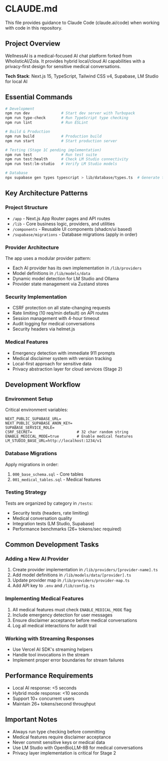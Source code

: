 # CLAUDE.md

This file provides guidance to Claude Code (claude.ai/code) when working with code in this repository.

## Project Overview

WellnessAI is a medical-focused AI chat platform forked from WholisticAI/Zola. It provides hybrid local/cloud AI capabilities with a privacy-first design for sensitive medical conversations.

**Tech Stack**: Next.js 15, TypeScript, Tailwind CSS v4, Supabase, LM Studio for local AI

## Essential Commands

```bash
# Development
npm run dev              # Start dev server with Turbopack
npm run type-check       # Run TypeScript type checking
npm run lint             # Run ESLint

# Build & Production
npm run build            # Production build
npm run start            # Start production server

# Testing (Stage 1C pending implementation)
npm run test             # Run test suite
npm run test:health      # Check LM Studio connectivity
npm run test:lm-studio   # Verify LM Studio models

# Database
npx supabase gen types typescript > lib/database/types.ts  # Generate types
```

## Key Architecture Patterns

### Project Structure
- `/app` - Next.js App Router pages and API routes
- `/lib` - Core business logic, providers, and utilities
- `/components` - Reusable UI components (shadcn/ui based)
- `/supabase/migrations` - Database migrations (apply in order)

### Provider Architecture
The app uses a modular provider pattern:
- Each AI provider has its own implementation in `/lib/providers`
- Model definitions in `/lib/models/data`
- Dynamic model detection for LM Studio and Ollama
- Provider state management via Zustand stores

### Security Implementation
- CSRF protection on all state-changing requests
- Rate limiting (10 req/min default) on API routes
- Session management with 4-hour timeout
- Audit logging for medical conversations
- Security headers via helmet.js

### Medical Features
- Emergency detection with immediate 911 prompts
- Medical disclaimer system with version tracking
- Local-first approach for sensitive data
- Privacy abstraction layer for cloud services (Stage 2)

## Development Workflow

### Environment Setup
Critical environment variables:
```
NEXT_PUBLIC_SUPABASE_URL=
NEXT_PUBLIC_SUPABASE_ANON_KEY=
SUPABASE_SERVICE_ROLE=
CSRF_SECRET=                    # 32 char random string
ENABLE_MEDICAL_MODE=true        # Enable medical features
LM_STUDIO_BASE_URL=http://localhost:1234/v1
```

### Database Migrations
Apply migrations in order:
1. `000_base_schema.sql` - Core tables
2. `001_medical_tables.sql` - Medical features

### Testing Strategy
Tests are organized by category in `/tests`:
- Security tests (headers, rate limiting)
- Medical conversation quality
- Integration tests (LM Studio, Supabase)
- Performance benchmarks (26+ tokens/sec required)

## Common Development Tasks

### Adding a New AI Provider
1. Create provider implementation in `/lib/providers/[provider-name].ts`
2. Add model definitions in `/lib/models/data/[provider].ts`
3. Update provider map in `/lib/providers/provider-map.ts`
4. Add API key to `.env` and `/lib/config.ts`

### Implementing Medical Features
1. All medical features must check `ENABLE_MEDICAL_MODE` flag
2. Include emergency detection for user messages
3. Ensure disclaimer acceptance before medical conversations
4. Log all medical interactions for audit trail

### Working with Streaming Responses
- Use Vercel AI SDK's streaming helpers
- Handle tool invocations in the stream
- Implement proper error boundaries for stream failures

## Performance Requirements
- Local AI response: <5 seconds
- Hybrid mode response: <10 seconds
- Support 10+ concurrent users
- Maintain 26+ tokens/second throughput

## Important Notes
- Always run type checking before committing
- Medical features require disclaimer acceptance
- Never commit sensitive keys or medical data
- Use LM Studio with OpenBioLLM-8B for medical conversations
- Privacy layer implementation is critical for Stage 2